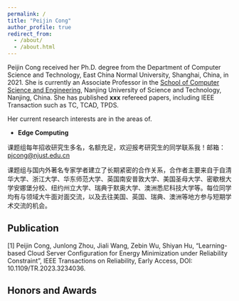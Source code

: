 ```yaml
---
permalink: /
title: "Peijin Cong"
author_profile: true
redirect_from: 
  - /about/
  - /about.html
---
```


Peijin Cong received her Ph.D. degree from the Department of Computer Science and Technology, East China Normal University, Shanghai, China, in 2021. She is currently an Associate Professor in the [School of Computer Science and Engineering](https://cs.njust.edu.cn/), Nanjing University of Science and Technology, Nanjing, China. She has published **xxx** refereed papers, including IEEE Transaction such as TC, TCAD, TPDS.

Her current research interests are in the areas of.
+ **Edge Computing**

课题组每年招收研究生多名，名额充足，欢迎报考研究生的同学联系我！邮箱：pjcong@njust.edu.cn

课题组与国内外著名专家学者建立了长期紧密的合作关系，合作者主要来自于自清华大学、浙江大学、华东师范大学、英国南安普敦大学、美国圣母大学、密歇根大学安娜堡分校、纽约州立大学、瑞典于默奥大学、澳洲悉尼科技大学等。每位同学均有与领域大牛面对面交流，以及去往美国、英国、瑞典、澳洲等地方参与短期学术交流的机会。


## Publication
[1] Peijin Cong, Junlong Zhou, Jiali Wang, Zebin Wu, Shiyan Hu, “Learning-based Cloud Server Configuration for Energy Minimization under Reliability Constraint”, IEEE Transactions on Reliability, Early Access, DOI: 10.1109/TR.2023.3234036. 


## Honors and Awards
